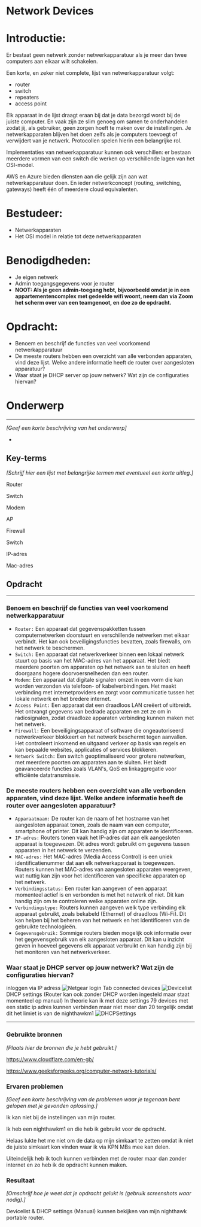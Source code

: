 # **Network Devices**

# **Introductie:**

Er bestaat geen netwerk zonder netwerkapparatuur als je meer dan twee computers aan elkaar wilt schakelen.

Een korte, en zeker niet complete, lijst van netwerkapparatuur volgt:

- router
- switch
- repeaters
- access point

Elk apparaat in de lijst draagt eraan bij dat je data bezorgd wordt bij de juiste computer. En vaak zijn ze slim genoeg om samen te onderhandelen zodat jij, als gebruiker, geen zorgen hoeft te maken over de instellingen. Je netwerkapparaten blijven het doen zelfs als je computers toevoegt of verwijdert van je netwerk. Protocollen spelen hierin een belangrijke rol.

Implementaties van netwerkapparatuur kunnen ook verschillen: er bestaan meerdere vormen van een switch die werken op verschillende lagen van het OSI-model.

AWS en Azure bieden diensten aan die gelijk zijn aan wat netwerkapparatuur doen. En ieder netwerkconcept (routing, switching, gateways) heeft één of meerdere cloud equivalenten.

# **Bestudeer:**

- Netwerkapparaten
- Het OSI model in relatie tot deze netwerkapparaten

# **Benodigdheden:**

- Je eigen netwerk
- Admin toegangsgegevens voor je router
- **NOOT: Als je geen admin-toegang hebt, bijvoorbeeld omdat je in een appartementencomplex met gedeelde wifi woont, neem dan via Zoom het scherm over van een teamgenoot, en doe zo de opdracht.**

# **Opdracht:**

- Benoem en beschrijf de functies van veel voorkomend netwerkapparatuur
- De meeste routers hebben een overzicht van alle verbonden apparaten, vind deze lijst. Welke andere informatie heeft de router over aangesloten apparatuur?
- Waar staat je DHCP server op jouw netwerk? Wat zijn de configuraties hiervan?

# Onderwerp

---

*[Geef een korte beschrijving van het onderwerp]*

- 

## Key-terms

*[Schrijf hier een lijst met belangrijke termen met eventueel een korte uitleg.]*

Router

Switch

Modem

AP

Firewall

Switch

IP-adres

Mac-adres

## Opdracht

---

### Benoem en beschrijf de functies van veel voorkomend netwerkapparatuur

- `Router:` Een apparaat dat gegevenspakketten tussen computernetwerken doorstuurt en verschillende netwerken met elkaar verbindt. Het kan ook beveiligingsfuncties bevatten, zoals firewalls, om het netwerk te beschermen.
- `Switch:` Een apparaat dat netwerkverkeer binnen een lokaal netwerk stuurt op basis van het MAC-adres van het apparaat. Het biedt meerdere poorten om apparaten op het netwerk aan te sluiten en heeft doorgaans hogere doorvoersnelheden dan een router.
- `Modem:` Een apparaat dat digitale signalen omzet in een vorm die kan worden verzonden via telefoon- of kabelverbindingen. Het maakt verbinding met internetproviders en zorgt voor communicatie tussen het lokale netwerk en het bredere internet.
- `Access Point:` Een apparaat dat een draadloos LAN creëert of uitbreidt. Het ontvangt gegevens van bedrade apparaten en zet ze om in radiosignalen, zodat draadloze apparaten verbinding kunnen maken met het netwerk.
- `Firewall:` Een beveiligingsapparaat of software die ongeautoriseerd netwerkverkeer blokkeert en het netwerk beschermt tegen aanvallen. Het controleert inkomend en uitgaand verkeer op basis van regels en kan bepaalde websites, applicaties of services blokkeren.
- `Network Switch:` Een switch geoptimaliseerd voor grotere netwerken, met meerdere poorten om apparaten aan te sluiten. Het biedt geavanceerde functies zoals VLAN's, QoS en linkaggregatie voor efficiënte datatransmissie.

### De meeste routers hebben een overzicht van alle verbonden apparaten, vind deze lijst. Welke andere informatie heeft de router over aangesloten apparatuur?

- `Apparaatnaam:` De router kan de naam of het hostname van het aangesloten apparaat tonen, zoals de naam van een computer, smartphone of printer. Dit kan handig zijn om apparaten te identificeren.
- `IP-adres:` Routers tonen vaak het IP-adres dat aan elk aangesloten apparaat is toegewezen. Dit adres wordt gebruikt om gegevens tussen apparaten in het netwerk te verzenden.
- `MAC-adres:` Het MAC-adres (Media Access Control) is een uniek identificatienummer dat aan elk netwerkapparaat is toegewezen. Routers kunnen het MAC-adres van aangesloten apparaten weergeven, wat nuttig kan zijn voor het identificeren van specifieke apparaten op het netwerk.
- `Verbindingsstatus:` Een router kan aangeven of een apparaat momenteel actief is en verbonden is met het netwerk of niet. Dit kan handig zijn om te controleren welke apparaten online zijn.
- `Verbindingstype:` Routers kunnen aangeven welk type verbinding elk apparaat gebruikt, zoals bekabeld (Ethernet) of draadloos (Wi-Fi). Dit kan helpen bij het beheren van het netwerk en het identificeren van de gebruikte technologieën.
- `Gegevensgebruik:` Sommige routers bieden mogelijk ook informatie over het gegevensgebruik van elk aangesloten apparaat. Dit kan u inzicht geven in hoeveel gegevens elk apparaat verbruikt en kan handig zijn bij het monitoren van het netwerkverkeer.

### Waar staat je DHCP server op jouw netwerk? Wat zijn de configuraties hiervan?
inloggen via IP adress
![Netgear login](../00_includes/NTW-02/Netgearlogin.png)
Tab connected devices
![Devicelist](../00_includes/NTW-02/ListofDevices.png)
DHCP settings (Router kan ook zonder DHCP worden ingesteld maar staat momenteel op manual)
In theorie kan ik met deze settings 79 devices met een static ip adres kunnen verbinden maar niet meer dan 20 tergelijk omdat dit het limiet is van de nighthawkm1
![DHCPSettings](../00_includes/NTW-02/DHCPManual.png)

---

### Gebruikte bronnen

*[Plaats hier de bronnen die je hebt gebruikt.]*

https://www.cloudflare.com/en-gb/

https://www.geeksforgeeks.org/computer-network-tutorials/

### Ervaren problemen

*[Geef een korte beschrijving van de problemen waar je tegenaan bent gelopen met je gevonden oplossing.]*

Ik kan niet bij de instellingen van mijn router.

Ik heb een nighthawkm1 en die heb ik gebruikt voor de opdracht.

Helaas lukte het me niet om de data op mijn simkaart te zetten omdat ik niet de juiste simkaart kon vinden waar ik via KPN MBs mee kan delen.

Uiteindelijk heb ik toch kunnen verbinden met de router maar dan zonder internet en zo heb ik de opdracht kunnen maken.

### Resultaat

*[Omschrijf hoe je weet dat je opdracht gelukt is (gebruik screenshots waar nodig).]*

Devicelist & DHCP settings (Manual) kunnen bekijken van mijn nighthawk portable router.